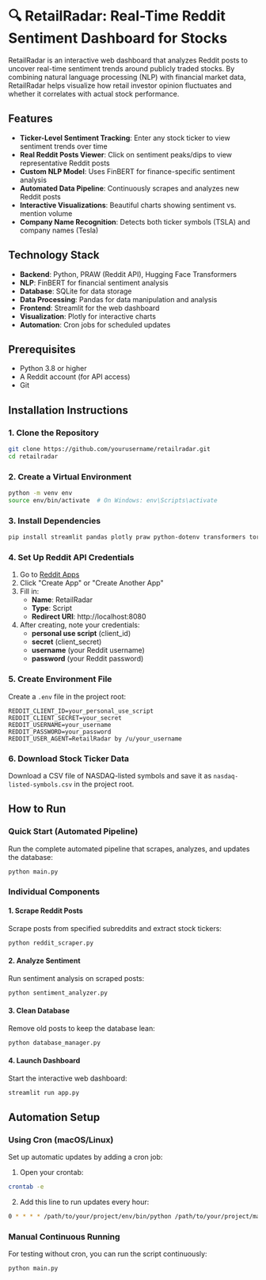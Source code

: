 # 🔍 RetailRadar: Real-Time Reddit Sentiment Dashboard for Stocks

RetailRadar is an interactive web dashboard that analyzes Reddit posts to uncover real-time sentiment trends around publicly traded stocks. By combining natural language processing (NLP) with financial market data, RetailRadar helps visualize how retail investor opinion fluctuates and whether it correlates with actual stock performance.

## Features

- **Ticker-Level Sentiment Tracking**: Enter any stock ticker to view sentiment trends over time
- **Real Reddit Posts Viewer**: Click on sentiment peaks/dips to view representative Reddit posts
- **Custom NLP Model**: Uses FinBERT for finance-specific sentiment analysis
- **Automated Data Pipeline**: Continuously scrapes and analyzes new Reddit posts
- **Interactive Visualizations**: Beautiful charts showing sentiment vs. mention volume
- **Company Name Recognition**: Detects both ticker symbols (TSLA) and company names (Tesla)

## Technology Stack

- **Backend**: Python, PRAW (Reddit API), Hugging Face Transformers
- **NLP**: FinBERT for financial sentiment analysis
- **Database**: SQLite for data storage
- **Data Processing**: Pandas for data manipulation and analysis
- **Frontend**: Streamlit for the web dashboard
- **Visualization**: Plotly for interactive charts
- **Automation**: Cron jobs for scheduled updates

## Prerequisites

- Python 3.8 or higher
- A Reddit account (for API access)
- Git

## Installation Instructions

### 1. Clone the Repository
```bash
git clone https://github.com/yourusername/retailradar.git
cd retailradar
```

### 2. Create a Virtual Environment
```bash
python -m venv env
source env/bin/activate  # On Windows: env\Scripts\activate
```

### 3. Install Dependencies
```bash
pip install streamlit pandas plotly praw python-dotenv transformers torch requests
```

### 4. Set Up Reddit API Credentials

1. Go to [Reddit Apps](https://www.reddit.com/prefs/apps)
2. Click "Create App" or "Create Another App"
3. Fill in:
   - **Name**: RetailRadar
   - **Type**: Script
   - **Redirect URI**: http://localhost:8080
4. After creating, note your credentials:
   - **personal use script** (client_id)
   - **secret** (client_secret)
   - **username** (your Reddit username)
   - **password** (your Reddit password)

### 5. Create Environment File
Create a `.env` file in the project root:
```
REDDIT_CLIENT_ID=your_personal_use_script
REDDIT_CLIENT_SECRET=your_secret
REDDIT_USERNAME=your_username
REDDIT_PASSWORD=your_password
REDDIT_USER_AGENT=RetailRadar by /u/your_username
```

### 6. Download Stock Ticker Data
Download a CSV file of NASDAQ-listed symbols and save it as `nasdaq-listed-symbols.csv` in the project root.

## How to Run

### Quick Start (Automated Pipeline)
Run the complete automated pipeline that scrapes, analyzes, and updates the database:
```bash
python main.py
```

### Individual Components

#### 1. Scrape Reddit Posts
Scrape posts from specified subreddits and extract stock tickers:
```bash
python reddit_scraper.py
```

#### 2. Analyze Sentiment
Run sentiment analysis on scraped posts:
```bash
python sentiment_analyzer.py
```

#### 3. Clean Database
Remove old posts to keep the database lean:
```bash
python database_manager.py
```

#### 4. Launch Dashboard
Start the interactive web dashboard:
```bash
streamlit run app.py
```

## Automation Setup

### Using Cron (macOS/Linux)
Set up automatic updates by adding a cron job:

1. Open your crontab:
```bash
crontab -e
```

2. Add this line to run updates every hour:
```bash
0 * * * * /path/to/your/project/env/bin/python /path/to/your/project/main.py >> /path/to/your/project/cron.log 2>&1
```

### Manual Continuous Running
For testing without cron, you can run the script continuously:
```bash
python main.py
```